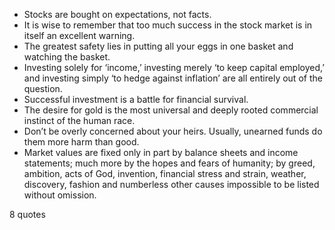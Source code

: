  - Stocks are bought on expectations, not facts.
 - It is wise to remember that too much success in the stock market is in itself an excellent warning.
 - The greatest safety lies in putting all your eggs in one basket and watching the basket.
 - Investing solely for ‘income,’ investing merely ‘to keep capital employed,’ and investing simply ‘to hedge against inflation’ are all entirely out of the question.
 - Successful investment is a battle for financial survival.
 - The desire for gold is the most universal and deeply rooted commercial instinct of the human race.
 - Don’t be overly concerned about your heirs. Usually, unearned funds do them more harm than good.
 - Market values are fixed only in part by balance sheets and income statements; much more by the hopes and fears of humanity; by greed, ambition, acts of God, invention, financial stress and strain, weather, discovery, fashion and numberless other causes impossible to be listed without omission.

8 quotes